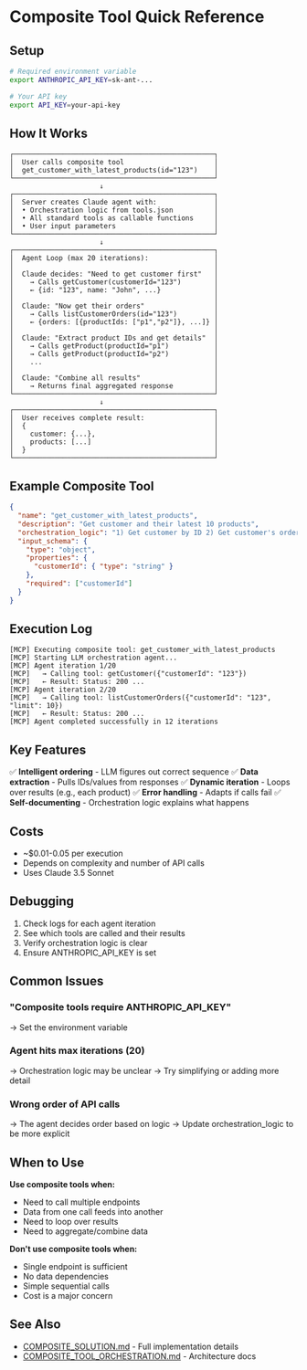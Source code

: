 # Composite Tool Quick Reference

## Setup

```bash
# Required environment variable
export ANTHROPIC_API_KEY=sk-ant-...

# Your API key
export API_KEY=your-api-key
```

## How It Works

```
┌─────────────────────────────────────────────────┐
│  User calls composite tool                      │
│  get_customer_with_latest_products(id="123")    │
└─────────────────────────────────────────────────┘
                      ↓
┌─────────────────────────────────────────────────┐
│  Server creates Claude agent with:              │
│  • Orchestration logic from tools.json          │
│  • All standard tools as callable functions     │
│  • User input parameters                        │
└─────────────────────────────────────────────────┘
                      ↓
┌─────────────────────────────────────────────────┐
│  Agent Loop (max 20 iterations):                │
│                                                 │
│  Claude decides: "Need to get customer first"   │
│    → Calls getCustomer(customerId="123")        │
│    ← {id: "123", name: "John", ...}             │
│                                                 │
│  Claude: "Now get their orders"                 │
│    → Calls listCustomerOrders(id="123")         │
│    ← {orders: [{productIds: ["p1","p2"]}, ...]} │
│                                                 │
│  Claude: "Extract product IDs and get details"  │
│    → Calls getProduct(productId="p1")           │
│    → Calls getProduct(productId="p2")           │
│    ...                                          │
│                                                 │
│  Claude: "Combine all results"                  │
│    → Returns final aggregated response          │
└─────────────────────────────────────────────────┘
                      ↓
┌─────────────────────────────────────────────────┐
│  User receives complete result:                 │
│  {                                              │
│    customer: {...},                             │
│    products: [...]                              │
│  }                                              │
└─────────────────────────────────────────────────┘
```

## Example Composite Tool

```json
{
  "name": "get_customer_with_latest_products",
  "description": "Get customer and their latest 10 products",
  "orchestration_logic": "1) Get customer by ID 2) Get customer's orders (limit 10) 3) Extract product IDs from orders 4) Get product details for each ID 5) Combine customer + products",
  "input_schema": {
    "type": "object",
    "properties": {
      "customerId": { "type": "string" }
    },
    "required": ["customerId"]
  }
}
```

## Execution Log

```
[MCP] Executing composite tool: get_customer_with_latest_products
[MCP] Starting LLM orchestration agent...
[MCP] Agent iteration 1/20
[MCP]   → Calling tool: getCustomer({"customerId": "123"})
[MCP]   ← Result: Status: 200 ...
[MCP] Agent iteration 2/20
[MCP]   → Calling tool: listCustomerOrders({"customerId": "123", "limit": 10})
[MCP]   ← Result: Status: 200 ...
[MCP] Agent completed successfully in 12 iterations
```

## Key Features

✅ **Intelligent ordering** - LLM figures out correct sequence
✅ **Data extraction** - Pulls IDs/values from responses
✅ **Dynamic iteration** - Loops over results (e.g., each product)
✅ **Error handling** - Adapts if calls fail
✅ **Self-documenting** - Orchestration logic explains what happens

## Costs

- ~$0.01-0.05 per execution
- Depends on complexity and number of API calls
- Uses Claude 3.5 Sonnet

## Debugging

1. Check logs for each agent iteration
2. See which tools are called and their results
3. Verify orchestration logic is clear
4. Ensure ANTHROPIC_API_KEY is set

## Common Issues

### "Composite tools require ANTHROPIC_API_KEY"
→ Set the environment variable

### Agent hits max iterations (20)
→ Orchestration logic may be unclear
→ Try simplifying or adding more detail

### Wrong order of API calls
→ The agent decides order based on logic
→ Update orchestration_logic to be more explicit

## When to Use

**Use composite tools when:**
- Need to call multiple endpoints
- Data from one call feeds into another
- Need to loop over results
- Need to aggregate/combine data

**Don't use composite tools when:**
- Single endpoint is sufficient
- No data dependencies
- Simple sequential calls
- Cost is a major concern

## See Also

- [COMPOSITE_SOLUTION.md](COMPOSITE_SOLUTION.md) - Full implementation details
- [COMPOSITE_TOOL_ORCHESTRATION.md](COMPOSITE_TOOL_ORCHESTRATION.md) - Architecture docs
